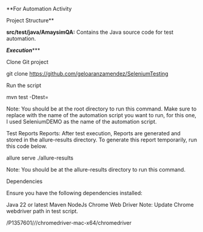 **For Automation Activity

Project Structure**

**src/test/java/AmaysimQA:** Contains the Java source code for test automation.


***************Execution******************

Clone Git project

git clone https://github.com/geloaranzamendez/SeleniumTesting

Run the script

mvn test -Dtest=<TestScript>

Note: You should be at the root directory to run this command. Make sure to replace <TestScript> with the name of the automation script you want to run, for this one, I used SeleniumDEMO as the name of the automation script.

Test Reports
Reports: After test execution, Reports are generated and stored in the allure-results directory. To generate this report temporarily, run this code below.


allure serve ./allure-results


Note: You should be at the allure-results directory to run this command.

Dependencies

Ensure you have the following dependencies installed:

Java 22 or latest
Maven
NodeJs
Chrome Web Driver
Note: Update Chrome webdriver path in test script.

/P1357601/*/*/chromedriver-mac-x64/chromedriver



